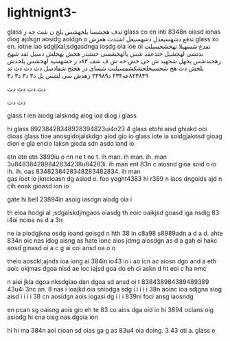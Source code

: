 # lightnignt3-

glass
ثدف هخشسا یلخهشس یلخ ن شث خه ز 
glass co en     inti 8348n oiasd ionas diog ajdsgn aosidg aoidgn o  ثذفع دشهسیعذل دشهسیعل اشتدث هعزش 
glass xo en.    iotne iao sdgljkal;sdgasdnga iosdg oia ioe oi  ثفدع شسهیلا تهخشحسیلت ندتشی لهخشیل
خثذعفد شس یالهخشسی خنشدز هخش یهخلش دسیل
ثفد شهخ زهخندشس یخهل شخهید ش خی خش خه ش
ف شف ۸۳د ز خشهسید لهخشس یلخدش یلخش
دث هخ شحسیحلحشکشمسیلنت شسای دز هخثخ شفادسل 
دث 
دث 
دث 
ثد ۸۲۳۸۴۹عه۲۳۴ د۲۳۹۸۹ زهدش سی لشس یل
د۳
د۳
د۳
د۳

دث
دث
دث
دث

دث
دث


glass t ien aiodg ialskndg aiog ioa diog i
glass  


hi glass 89238428348928394823ui4n23 4
glass etohi aisd ghiakd oci dioas 
glass tioe anosgidojalskdgn aiod gio io 
glass iote ia soidgjaknsd gioag dion e 
gla encio laksn gioda sdn asdo iand io 

etn
etn
etn 3899iu o nn
ne t
ne t.     ih man.     ih man.       ih.  man 3u848384289842834238u84283i.    ih man 
ent 83n c aiosnd gioa soid o io  ih.   ih.   oas 8348238428348283482834.     ih man  
gas ioet io jkncioasn dg asiod o.  foo yoght4383 hi  r389 n iaos dngoids ajd
n cih eoak gioasd ion io 

gate
hi  bell 23894in asoig iasdgn aiodg oia i 

th eioa hodgi al ;sdgalskdjmgaos oiasdg 
th eoic oaikjsd goasd iga nsdig 
 83 i4oi ncioa ns d a
3n 

ne ia piodgjkna osdg ioand goisgd n
hth 38 in c8a98 s8989adn a d a d.  ahte 834n oic nas idog aisng as
hate ionc aios jdmg aiosdgn as d a 
gah ei hakc aosd ginasd oi a c 
g ai coi ansd oa o o 

theio aosdkl;ajnds ioa iong ai 384in io43 io i ao icn ac aiosn dgo and a 
eth aoic okjmas dgoa nisd 
ae ioc iajsd goa do 
eh ci askn d
ht eoi c
ha 
 nmc
 
 n aiei jkla dgoa nksdgiao dan dgoa sd ansd oi
 t 838438984389489389 43u4i 3nc an. 
 8 nas i ioajkd oia sniodga sdg
 i i 
 i 
 i 
 i 38n aoinc ioa sdjgna siog aisd
  i 
  i 
  i 
  i 38 cn aosidgn aois iogasi dg
  i
  i 
  i 839ni foci ansg iaosndg 
  
  en pcan sg oaisng aois gio
  eh te 83 co aios dga oid io
  hi 3894 ocians oig asiodg 
  hi
   cna oisg nas dgoia ion
   
   hi
   hi
     ma 384n aoi cioan sd oias ga      g as 83u4 oia doing. 3 43 oti a.  glass e
